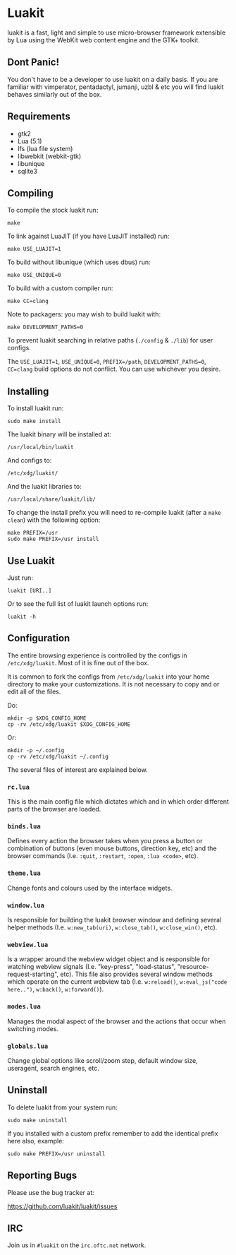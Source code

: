 # Luakit

luakit is a fast, light and simple to use micro-browser framework extensible by
Lua using the WebKit web content engine and the GTK+ toolkit.

## Dont Panic!

You don't have to be a developer to use luakit on a daily basis. If you are
familiar with vimperator, pentadactyl, jumanji, uzbl & etc you will find luakit
behaves similarly out of the box.

## Requirements

*   gtk2
*   Lua (5.1)
*   lfs (lua file system)
*   libwebkit (webkit-gtk)
*   libunique
*   sqlite3

## Compiling

To compile the stock luakit run:

    make

To link against LuaJIT (if you have LuaJIT installed) run:

    make USE_LUAJIT=1

To build without libunique (which uses dbus) run:

    make USE_UNIQUE=0

To build with a custom compiler run:

    make CC=clang

Note to packagers: you may wish to build luakit with:

    make DEVELOPMENT_PATHS=0

To prevent luakit searching in relative paths (`./config` & `./lib`) for user
configs.

The `USE_LUAJIT=1`, `USE_UNIQUE=0`, `PREFIX=/path`, `DEVELOPMENT_PATHS=0`,
`CC=clang` build options do not conflict. You can use whichever you desire.

## Installing

To install luakit run:

    sudo make install

The luakit binary will be installed at:

    /usr/local/bin/luakit

And configs to:

    /etc/xdg/luakit/

And the luakit libraries to:

    /usr/local/share/luakit/lib/

To change the install prefix you will need to re-compile luakit (after a `make
clean`) with the following option:

    make PREFIX=/usr
    sudo make PREFIX=/usr install

## Use Luakit

Just run:

    luakit [URI..]

Or to see the full list of luakit launch options run:

    luakit -h

## Configuration

The entire browsing experience is controlled by the configs in
`/etc/xdg/luakit`. Most of it is fine out of the box.

It is common to fork the configs from `/etc/xdg/luakit` into your home directory
to make your customizations. It is not necessary to copy and or edit all of the
files.

Do:

    mkdir -p $XDG_CONFIG_HOME
    cp -rv /etc/xdg/luakit $XDG_CONFIG_HOME

Or:

    mkdir -p ~/.config
    cp -rv /etc/xdg/luakit ~/.config

The several files of interest are explained below.

### `rc.lua`

This is the main config file which dictates which and in which order different
parts of the browser are loaded.

### `binds.lua`

Defines every action the browser takes when you press a button or combination of
buttons (even mouse buttons, direction key, etc) and the browser commands (I.e.
`:quit`, `:restart`, `:open`, `:lua <code>`, etc).

### `theme.lua`

Change fonts and colours used by the interface widgets.

### `window.lua`

Is responsible for building the luakit browser window and defining several
helper methods (I.e. `w:new_tab(uri)`, `w:close_tab()`, `w:close_win()`, etc).

### `webview.lua`

Is a wrapper around the webview widget object and is responsible for watching
webview signals (I.e. "key-press", "load-status", "resource-request-starting",
etc). This file also provides several window methods which operate on the
current webview tab (I.e. `w:reload()`, `w:eval_js("code here..")`, `w:back()`,
`w:forward()`).

### `modes.lua`

Manages the modal aspect of the browser and the actions that occur when
switching modes.

### `globals.lua`

Change global options like scroll/zoom step, default window size, useragent,
search engines, etc.

## Uninstall

To delete luakit from your system run:

    sudo make uninstall

If you installed with a custom prefix remember to add the identical prefix
here also, example:

    sudo make PREFIX=/usr uninstall

## Reporting Bugs

Please use the bug tracker at:

  https://github.com/luakit/luakit/issues

## IRC

Join us in `#luakit` on the `irc.oftc.net` network.
